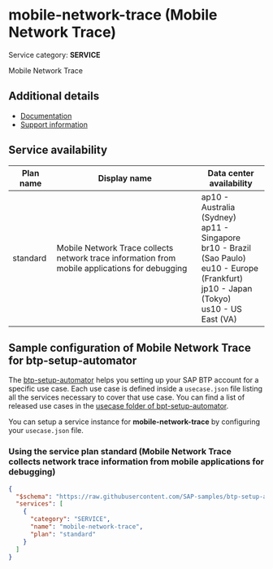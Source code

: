 # mobile-network-trace (Mobile Network Trace)

Service category: **SERVICE**

Mobile Network Trace

## Additional details

- [Documentation](https://help.sap.com/viewer/468990a67780424a9e66eb096d4345bb/Cloud/en-US/25b620d388d743b5880113a0fb1938d0.html)
- [Support information](https://mobile-service-cockpit-web.cfapps.us10.hana.ondemand.com)

## Service availability

| Plan name | Display name | Data center availability  |
|------|----------------|---------------------------|
|  standard  |  Mobile Network Trace collects network trace information from mobile applications for debugging  | ap10 - Australia (Sydney)<br> ap11 - Singapore<br> br10 - Brazil (Sao Paulo)<br> eu10 - Europe (Frankfurt)<br> jp10 - Japan (Tokyo)<br> us10 - US East (VA)  |

## Sample configuration of **Mobile Network Trace** for btp-setup-automator

The [btp-setup-automator](https://github.com/SAP-samples/btp-setup-automator) helps you setting up your SAP BTP account for a specific use case. Each use case is defined inside a `usecase.json` file listing all the services necessary to cover that use case. You can find a list of released use cases in the [usecase folder of bpt-setup-automator](https://github.com/SAP-samples/btp-setup-automator/tree/main/usecases).

You can setup a service instance for **mobile-network-trace** by configuring your `usecase.json` file.

### Using the service plan **standard** (Mobile Network Trace collects network trace information from mobile applications for debugging)

```json
{
  "$schema": "https://raw.githubusercontent.com/SAP-samples/btp-setup-automator/main/libs/btpsa-usecase.json",
  "services": [
    {
      "category": "SERVICE",
      "name": "mobile-network-trace",
      "plan": "standard"
    }
  ]
}
```
